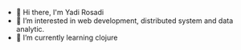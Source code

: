 - 👋 Hi there, I'm Yadi Rosadi
- 👀 I’m interested in web development, distributed system and data analytic.
- 🌱 I’m currently learning clojure
<!---
### 📫 You can reach me on..  to collaborate on ...
--->
